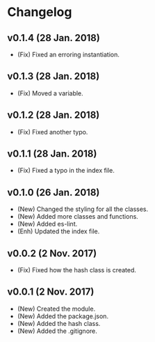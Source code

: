 # Changelog

## v0.1.4 (28 Jan. 2018)
- (Fix) Fixed an erroring instantiation.

## v0.1.3 (28 Jan. 2018)
- (Fix) Moved a variable.

## v0.1.2 (28 Jan. 2018)
- (Fix) Fixed another typo.

## v0.1.1 (28 Jan. 2018)
- (Fix) Fixed a typo in the index file.

## v0.1.0 (26 Jan. 2018)
- (New) Changed the styling for all the classes.
- (New) Added more classes and functions.
- (New) Added es-lint.
- (Enh) Updated the index file.

## v0.0.2 (2 Nov. 2017)
- (Fix) Fixed how the hash class is created.

## v0.0.1 (2 Nov. 2017)
- (New) Created the module.
- (New) Added the package.json.
- (New) Added the hash class.
- (New) Added the .gitignore.